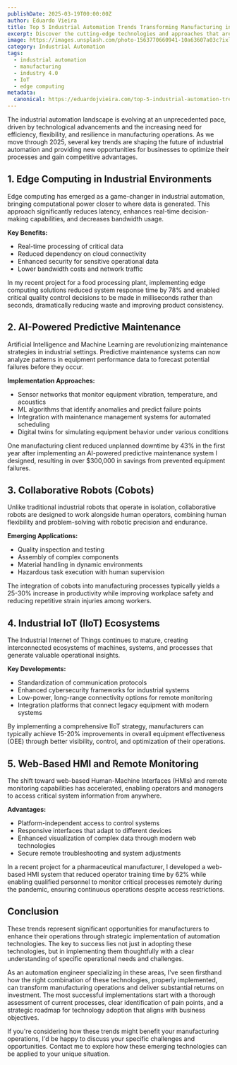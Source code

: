 ```yaml
---
publishDate: 2025-03-19T00:00:00Z
author: Eduardo Vieira
title: Top 5 Industrial Automation Trends Transforming Manufacturing in 2025
excerpt: Discover the cutting-edge technologies and approaches that are revolutionizing industrial automation and how they can benefit your manufacturing operations.
image: https://images.unsplash.com/photo-1563770660941-10a63607a03c?ixlib=rb-4.0.3&ixid=M3wxMjA3fDB8MHxwaG90by1wYWdlfHx8fGVufDB8fHx8fA%3D%3D&auto=format&fit=crop&w=2070&q=80
category: Industrial Automation
tags:
  - industrial automation
  - manufacturing
  - industry 4.0
  - IoT
  - edge computing
metadata:
  canonical: https://eduardojvieira.com/top-5-industrial-automation-trends-in-2025
---
```


The industrial automation landscape is evolving at an unprecedented pace, driven by technological advancements and the increasing need for efficiency, flexibility, and resilience in manufacturing operations. As we move through 2025, several key trends are shaping the future of industrial automation and providing new opportunities for businesses to optimize their processes and gain competitive advantages.

## 1. Edge Computing in Industrial Environments

Edge computing has emerged as a game-changer in industrial automation, bringing computational power closer to where data is generated. This approach significantly reduces latency, enhances real-time decision-making capabilities, and decreases bandwidth usage.

**Key Benefits:**

- Real-time processing of critical data
- Reduced dependency on cloud connectivity
- Enhanced security for sensitive operational data
- Lower bandwidth costs and network traffic

In my recent project for a food processing plant, implementing edge computing solutions reduced system response time by 78% and enabled critical quality control decisions to be made in milliseconds rather than seconds, dramatically reducing waste and improving product consistency.

## 2. AI-Powered Predictive Maintenance

Artificial Intelligence and Machine Learning are revolutionizing maintenance strategies in industrial settings. Predictive maintenance systems can now analyze patterns in equipment performance data to forecast potential failures before they occur.

**Implementation Approaches:**

- Sensor networks that monitor equipment vibration, temperature, and acoustics
- ML algorithms that identify anomalies and predict failure points
- Integration with maintenance management systems for automated scheduling
- Digital twins for simulating equipment behavior under various conditions

One manufacturing client reduced unplanned downtime by 43% in the first year after implementing an AI-powered predictive maintenance system I designed, resulting in over $300,000 in savings from prevented equipment failures.

## 3. Collaborative Robots (Cobots)

Unlike traditional industrial robots that operate in isolation, collaborative robots are designed to work alongside human operators, combining human flexibility and problem-solving with robotic precision and endurance.

**Emerging Applications:**

- Quality inspection and testing
- Assembly of complex components
- Material handling in dynamic environments
- Hazardous task execution with human supervision

The integration of cobots into manufacturing processes typically yields a 25-30% increase in productivity while improving workplace safety and reducing repetitive strain injuries among workers.

## 4. Industrial IoT (IIoT) Ecosystems

The Industrial Internet of Things continues to mature, creating interconnected ecosystems of machines, systems, and processes that generate valuable operational insights.

**Key Developments:**

- Standardization of communication protocols
- Enhanced cybersecurity frameworks for industrial systems
- Low-power, long-range connectivity options for remote monitoring
- Integration platforms that connect legacy equipment with modern systems

By implementing a comprehensive IIoT strategy, manufacturers can typically achieve 15-20% improvements in overall equipment effectiveness (OEE) through better visibility, control, and optimization of their operations.

## 5. Web-Based HMI and Remote Monitoring

The shift toward web-based Human-Machine Interfaces (HMIs) and remote monitoring capabilities has accelerated, enabling operators and managers to access critical system information from anywhere.

**Advantages:**

- Platform-independent access to control systems
- Responsive interfaces that adapt to different devices
- Enhanced visualization of complex data through modern web technologies
- Secure remote troubleshooting and system adjustments

In a recent project for a pharmaceutical manufacturer, I developed a web-based HMI system that reduced operator training time by 62% while enabling qualified personnel to monitor critical processes remotely during the pandemic, ensuring continuous operations despite access restrictions.

## Conclusion

These trends represent significant opportunities for manufacturers to enhance their operations through strategic implementation of automation technologies. The key to success lies not just in adopting these technologies, but in implementing them thoughtfully with a clear understanding of specific operational needs and challenges.

As an automation engineer specializing in these areas, I've seen firsthand how the right combination of these technologies, properly implemented, can transform manufacturing operations and deliver substantial returns on investment. The most successful implementations start with a thorough assessment of current processes, clear identification of pain points, and a strategic roadmap for technology adoption that aligns with business objectives.

If you're considering how these trends might benefit your manufacturing operations, I'd be happy to discuss your specific challenges and opportunities. Contact me to explore how these emerging technologies can be applied to your unique situation.
